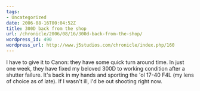 ```yaml
---
tags:
- Uncategorized
date: 2006-08-16T00:04:52Z
title: 300D back from the shop
url: /chronicle/2006/08/16/300d-back-from-the-shop/
wordpress_id: 490
wordpress_url: http://www.j5studios.com/chronicle/index.php/160
---
```


I have to give it to Canon: they have some quick turn around time.  In just one week, they have fixed my beloved 300D to working condition after a shutter failure.  It's back in my hands and sporting the 'ol 17-40 F4L (my lens of choice as of late).  If I wasn't ill, I'd be out shooting right now.

